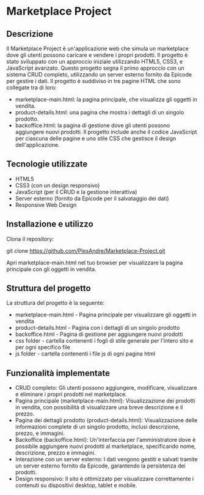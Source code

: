 # Marketplace Project

## Descrizione
Il Marketplace Project è un'applicazione web che simula un marketplace dove gli utenti possono caricare e vendere i propri prodotti. Il progetto è stato sviluppato con un approccio iniziale utilizzando HTML5, CSS3, e JavaScript avanzato. Questo progetto segna il primo approccio con un sistema CRUD completo, utilizzando un server esterno fornito da Epicode per gestire i dati. Il progetto è suddiviso in tre pagine HTML che sono collegate tra di loro:

- marketplace-main.html: la pagina principale, che visualizza gli oggetti in vendita.
- product-details.html: una pagina che mostra i dettagli di un singolo prodotto.
- backoffice.html: la pagina di gestione dove gli utenti possono aggiungere nuovi prodotti.
Il progetto include anche il codice JavaScript per ciascuna delle pagine e uno stile CSS che gestisce il design dell'applicazione.

## Tecnologie utilizzate
- HTML5
- CSS3 (con un design responsivo)
- JavaScript (per il CRUD e la gestione interattiva)
- Server esterno (fornito da Epicode per il salvataggio dei dati)
- Responsive Web Design

## Installazione e utilizzo
Clona il repository:

git clone https://github.com/PlesAndre/Marketplace-Project.git

Apri marketplace-main.html nel tuo browser per visualizzare la pagina principale con gli oggetti in vendita.

## Struttura del progetto
La struttura del progetto è la seguente:

- marketplace-main.html - Pagina principale per visualizzare gli oggetti in vendita
- product-details.html - Pagina con i dettagli di un singolo prodotto
- backoffice.html - Pagina di gestione per aggiungere nuovi prodotti
- css folder - cartella contenenti i fogli di stile generale per l'intero sito e per ogni specifico file
- js folder - cartella contenenti i file js di ogni pagina html

## Funzionalità implementate
- CRUD completo: Gli utenti possono aggiungere, modificare, visualizzare e eliminare i propri prodotti nel marketplace.
- Pagina principale (marketplace-main.html): Visualizzazione dei prodotti in vendita, con possibilità di visualizzare una breve descrizione e il prezzo.
- Pagina dei dettagli prodotto (product-details.html): Visualizzazione delle informazioni complete di un singolo prodotto, inclusi descrizione, prezzo, e immagini.
- Backoffice (backoffice.html): Un'interfaccia per l'amministratore dove è possibile aggiungere nuovi prodotti al marketplace, specificando nome, descrizione, prezzo e immagini.
- Interazione con un server esterno: I dati vengono gestiti e salvati tramite un server esterno fornito da Epicode, garantendo la persistenza dei prodotti.
- Design responsivo: Il sito è ottimizzato per visualizzare correttamente i contenuti su dispositivi desktop, tablet e mobile.
